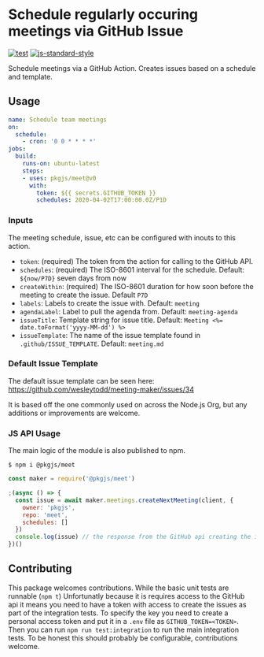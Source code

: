 # Schedule regularly occuring meetings via GitHub Issue

<!--
[![NPM Version](https://img.shields.io/npm/v/meeting-maker.svg)](https://npmjs.org/package/meeting-maker)
[![NPM Downloads](https://img.shields.io/npm/dm/meeting-maker.svg)](https://npmjs.org/package/meeting-maker)
-->
[![test](https://github.com/pkgjs/meet/workflows/test/badge.svg)](https://github.com/pkgjs/meet/actions?query=workflow%3Atest)
[![js-standard-style](https://img.shields.io/badge/code%20style-standard-brightgreen.svg)](https://github.com/standard/standard)

Schedule meetings via a GitHub Action.  Creates issues based on a schedule and template.

## Usage

```yaml
name: Schedule team meetings
on:
  schedule:
    - cron: '0 0 * * * *'
jobs:
  build:
    runs-on: ubuntu-latest
    steps:
    - uses: pkgjs/meet@v0
      with:
        token: ${{ secrets.GITHUB_TOKEN }}
        schedules: 2020-04-02T17:00:00.0Z/P1D
```

### Inputs

The meeting schedule, issue, etc can be configured with inouts to this action.

- `token`: (required) The token from the action for calling to the GitHub API.
- `schedules`: (required) The ISO-8601 interval for the schedule. Default: `${now/P7D}` seven days from now
- `createWithin`: (required) The ISO-8601 duration for how soon before the meeting to create the issue. Default `P7D`
- `labels`: Labels to create the issue with. Default: `meeting`
- `agendaLabel`: Label to pull the agenda from. Default: `meeting-agenda`
- `issueTitle`: Template string for issue title.  Default: `Meeting <%= date.toFormat('yyyy-MM-dd') %>`
- `issueTemplate`: The name of the issue template found in `.github/ISSUE_TEMPLATE`. Default: `meeting.md`

### Default Issue Template

The default issue template can be seen here: https://github.com/wesleytodd/meeting-maker/issues/34

It is based off the one commonly used on across the Node.js Org, but any additions or improvements are welcome.

### JS API Usage

The main logic of the module is also published to npm.

```
$ npm i @pkgjs/meet
```

```javascript
const maker = require('@pkgjs/meet')

;(async () => {
  const issue = await maker.meetings.createNextMeeting(client, {
    owner: 'pkgjs',
    repo: 'meet',
    schedules: []
  })
  console.log(issue) // the response from the GitHub api creating the issue
})()
```

## Contributing

This package welcomes contributions.  While the basic unit tests are runnable
(`npm t`) Unfortunatly because it is requires access to the GitHub api it means
you need to have a token with access to create the issues as part of the
integration tests.  To specify the key you need to create a personal access token
and put it in a `.env` file as `GITHUB_TOKEN=<TOKEN>`.  Then you can run
`npm run test:integration` to run the main integration tests.  To be honest this
should probably be configurable, contributions welcome.
